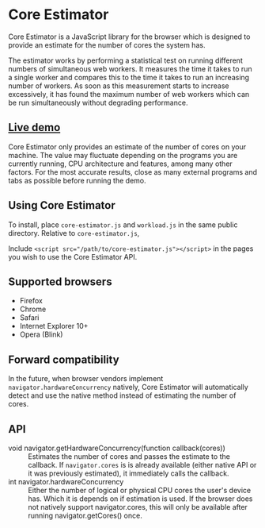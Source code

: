 Core Estimator
==============

Core Estimator is a JavaScript library for the browser which is designed to provide an estimate for the number of cores the system has.

The estimator works by performing a statistical test on running different numbers of simultaneous web workers. It measures the time it takes to run a single worker and compares this to the time it takes to run an increasing number of workers. As soon as this measurement starts to increase excessively, it has found the maximum number of web workers which can be run simultaneously without degrading performance.


[Live demo](http://wg.oftn.org/projects/core-estimator/demo/)
-----------

Core Estimator only provides an estimate of the number of cores on your machine. The value may fluctuate depending on the programs you are currently running, CPU architecture and features, among many other factors. For the most accurate results, close as many external programs and tabs as possible before running the demo.


Using Core Estimator
--------------------

To install, place `core-estimator.js` and `workload.js` in the same public directory. Relative to `core-estimator.js`, 

Include `<script src="/path/to/core-estimator.js"></script>` in the pages you wish to use the Core Estimator API.


Supported browsers
------------------

* Firefox
* Chrome
* Safari
* Internet Explorer 10+
* Opera (Blink)


Forward compatibility
---------------------

In the future, when browser vendors implement `navigator.hardwareConcurrency` natively, Core Estimator will automatically detect and use the native method instead of estimating the number of cores.


API
---

<dl>
	<dt>void navigator.getHardwareConcurrency(function callback(cores))<dt>
	<dd>Estimates the number of cores and passes the estimate to the callback. If <code>navigator.cores</code> is is already available (either native API or it was previously estimated), it immediately calls the callback.</dd>
	<dt>int navigator.hardwareConcurrency<dt>
	<dd>Either the number of logical or physical CPU cores the user's device has. Which it is depends on if estimation is used. If the browser does not natively support navigator.cores, this will only be available after running navigator.getCores() once.</dd>
</dl>

